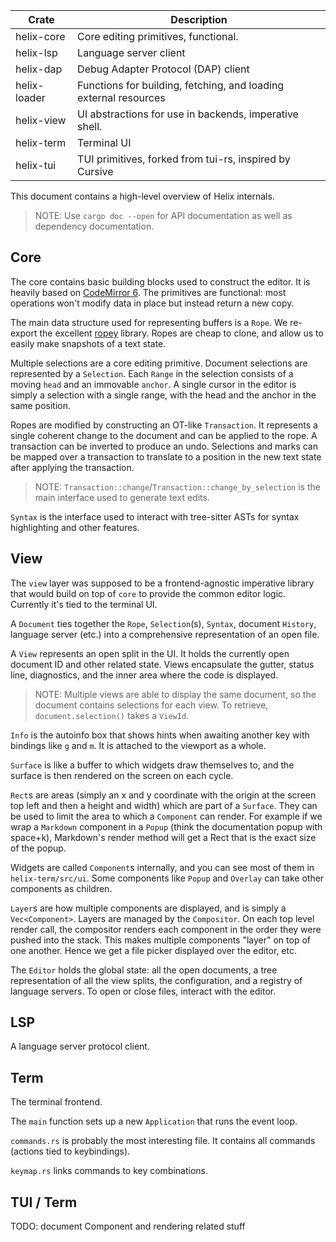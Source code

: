 
| Crate        | Description                                                      |
| -----------  | -----------                                                      |
| helix-core   | Core editing primitives, functional.                             |
| helix-lsp    | Language server client                                           |
| helix-dap    | Debug Adapter Protocol (DAP) client                              |
| helix-loader | Functions for building, fetching, and loading external resources |
| helix-view   | UI abstractions for use in backends, imperative shell.           |
| helix-term   | Terminal UI                                                      |
| helix-tui    | TUI primitives, forked from tui-rs, inspired by Cursive          |


This document contains a high-level overview of Helix internals.

> NOTE: Use `cargo doc --open` for API documentation as well as dependency
> documentation.

## Core

The core contains basic building blocks used to construct the editor. It is
heavily based on [CodeMirror 6](https://codemirror.net/6/docs/). The primitives
are functional: most operations won't modify data in place but instead return
a new copy.

The main data structure used for representing buffers is a `Rope`. We re-export
the excellent [ropey](https://github.com/cessen/ropey) library. Ropes are cheap
to clone, and allow us to easily make snapshots of a text state.

Multiple selections are a core editing primitive. Document selections are
represented by a `Selection`. Each `Range` in the selection consists of a moving
`head` and an immovable `anchor`. A single cursor in the editor is simply
a selection with a single range, with the head and the anchor in the same
position.

Ropes are modified by constructing an OT-like `Transaction`. It represents
a single coherent change to the document and can be applied to the rope.
A transaction can be inverted to produce an undo. Selections and marks can be
mapped over a transaction to translate to a position in the new text state after
applying the transaction.

> NOTE: `Transaction::change`/`Transaction::change_by_selection` is the main
> interface used to generate text edits.

`Syntax` is the interface used to interact with tree-sitter ASTs for syntax
highlighting and other features.

## View

The `view` layer was supposed to be a frontend-agnostic imperative library that
would build on top of `core` to provide the common editor logic. Currently it's
tied to the terminal UI.

A `Document` ties together the `Rope`, `Selection`(s), `Syntax`, document
`History`, language server (etc.) into a comprehensive representation of an open
file.

A `View` represents an open split in the UI. It holds the currently open
document ID and other related state. Views encapsulate the gutter, status line,
diagnostics, and the inner area where the code is displayed.

> NOTE: Multiple views are able to display the same document, so the document
> contains selections for each view. To retrieve, `document.selection()` takes
> a `ViewId`.

`Info` is the autoinfo box that shows hints when awaiting another key with bindings
like `g` and `m`. It is attached to the viewport as a whole.

`Surface` is like a buffer to which widgets draw themselves to, and the
surface is then rendered on the screen on each cycle.

`Rect`s are areas (simply an x and y coordinate with the origin at the
screen top left and then a height and width) which are part of a
`Surface`. They can be used to limit the area to which a `Component` can
render. For example if we wrap a `Markdown` component in a `Popup`
(think the documentation popup with space+k), Markdown's render method
will get a Rect that is the exact size of the popup.

Widgets are called `Component`s internally, and you can see most of them
in `helix-term/src/ui`. Some components like `Popup` and `Overlay` can take
other components as children.

`Layer`s are how multiple components are displayed, and is simply a
`Vec<Component>`. Layers are managed by the `Compositor`. On each top
level render call, the compositor renders each component in the order
they were pushed into the stack. This makes multiple components "layer"
on top of one another. Hence we get a file picker displayed over the
editor, etc.

The `Editor` holds the global state: all the open documents, a tree
representation of all the view splits, the configuration, and a registry of 
language servers. To open or close files, interact with the editor.

## LSP

A language server protocol client.

## Term

The terminal frontend.

The `main` function sets up a new `Application` that runs the event loop.

`commands.rs` is probably the most interesting file. It contains all commands
(actions tied to keybindings). 

`keymap.rs` links commands to key combinations.


## TUI / Term

TODO: document Component and rendering related stuff

